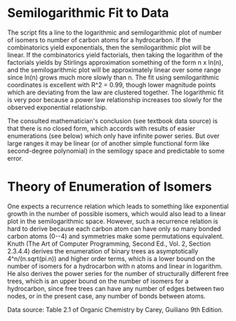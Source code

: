 # Semilogarithmic Fit to Data

The script fits a line to the logarithmic and semilogarithmic plot of number of
isomers to number of carbon atoms for a hydrocarbon. If the combinatorics yield
exponentials, then the semilogarithmic plot will be linear. If the
combinatorics yield factorials, then taking the logarithm of the factorials
yields by Stirlings approximation something of the form n x ln(n), and the
semilogarithmic plot will be approximately linear over some range since ln(n)
grows much more slowly than n.  The fit using semilogarithmic coordinates is
excellent with R^2 = 0.99, though lower magnitude points which are deviating
from the law are clustered together.  The logarithmic fit is very poor because
a power law relationship increases too slowly for the observed exponential
relationship.

The consulted mathematician's conclusion (see textbook data source) is that
there is no closed form, which accords with results of easier enumerations (see
below) which only have infinite power series. But over large ranges it may be
linear (or of another simple functional form like second-degree polynomial) in
the semilogy space and predictable to some error.  

# Theory of Enumeration of Isomers 

One expects a recurrence relation which leads to something like exponential
growth in the number of possible isomers, which would also lead to a linear
plot in the semilogarithmic space. However, such a recurrence relation is hard
to derive because each carbon atom can have only so many bonded carbon atoms
(0--4) and symmetries make some permutations equivalent. Knuth (The Art of
Computer Programming, Second Ed., Vol. 2, Section 2.3.4.4) derives the
enumeration of binary trees as asymptotically 4^n/(n.sqrt(pi.n)) and higher
order terms, which is a lower bound on the number of isomers for a hydrocarbon
with n atoms and linear in logarithm. He also derives the power series for the
number of structurally different free trees, which is an upper bound on the
number of isomers for a hydrocarbon, since free trees can have any number of
edges between two nodes, or in the present case, any number of bonds between
atoms.

Data source: Table 2.1 of Organic Chemistry by Carey, Guiliano 9th Edition.
